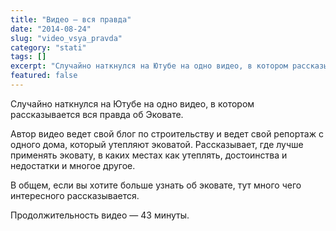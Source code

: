 ```yaml
---
title: "Видео — вся правда"
date: "2014-08-24"
slug: "video_vsya_pravda"
category: "stati"
tags: []
excerpt: "Случайно наткнулся на Ютубе на одно видео, в котором рассказывается вся правда об Эковате. Автор видео ведет свой блог по строительству и ведет свой репортаж с одного дома, который утепляют эковатой. ..."
featured: false
---
```


Случайно наткнулся на Ютубе на одно видео, в котором рассказывается вся правда об Эковате.

Автор видео ведет свой блог по строительству и ведет свой репортаж с одного дома, который утепляют эковатой. Рассказывает, где лучше применять эковату, в каких местах как утеплять, достоинства и недостатки и многое другое.

В общем, если вы хотите больше узнать об эковате, тут много чего интересного рассказывается.

Продолжительность видео — 43 минуты.
